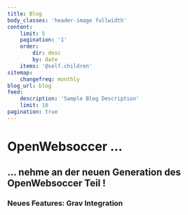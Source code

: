 ```yaml
---
title: Blog
body_classes: 'header-image fullwidth'
content:
    limit: 5
    pagination: '1'
    order:
        dir: desc
        by: date
    items: '@self.children'
sitemap:
    changefreq: monthly
blog_url: blog
feed:
    description: 'Sample Blog Description'
    limit: 10
pagination: true
---
```


# OpenWebsoccer ...
## ... nehme an der neuen Generation des OpenWebsoccer Teil !
### Neues Features: Grav Integration
